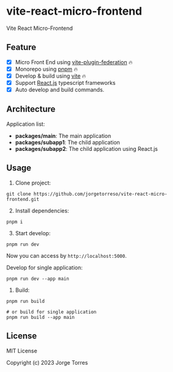# vite-react-micro-frontend

Vite React Micro-Frontend

 ## Feature

-   [x] Micro Front End using [vite-plugin-federation](https://github.com/originjs/vite-plugin-federation) 🔥
-   [x] Monorepo using [pnpm](https://pnpm.io/) 🔥
-   [x] Develop & build using [vite](https://vitejs.dev/) 🔥
-   [x] Support [React.js](https://reactjs.org/) typescript frameworks
-   [x] Auto develop and build commands.

## Architecture

Application list:

-   **packages/main**: The main application
-   **packages/subapp1**: The child application
-   **packages/subapp2**: The child application using React.js

## Usage

1. Clone project:

```shell
git clone https://github.com/jorgetorreso/vite-react-micro-frontend.git
```

2. Install dependencies:

```shell
pnpm i
```

3. Start develop:

```shell
pnpm run dev
```

Now you can access by `http://localhost:5000`.

Develop for single application:

```shell
pnpm run dev --app main
```

1. Build:

```shell
pnpm run build

# or build for single application
pnpm run build --app main
```

## License

MIT License

Copyright (c) 2023 Jorge Torres
